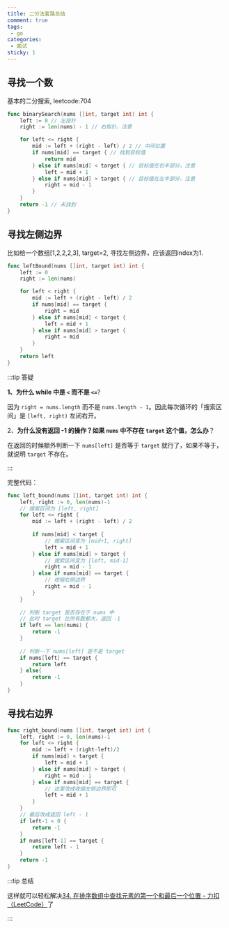 ```yaml
---
title: 二分法套路总结
comment: true  
tags:
 - go
categories:
 - 面试
sticky: 1  
---
```


## 寻找一个数

基本的二分搜索, leetcode:704

```go
func binarySearch(nums []int, target int) int {
    left := 0 // 左指针
    right := len(nums) - 1 // 右指针，注意

    for left <= right {
        mid := left + (right - left) / 2 // 中间位置
        if nums[mid] == target { // 找到目标值
            return mid
        } else if nums[mid] < target { // 目标值在右半部分，注意
            left = mid + 1
        } else if nums[mid] > target { // 目标值在左半部分，注意
            right = mid - 1
        }
    }
    return -1 // 未找到
}
```

## 寻找左侧边界

比如给一个数组[1,2,2,2,3], target=2, 寻找左侧边界，应该返回index为1.

```go
func leftBound(nums []int, target int) int {
    left := 0
    right := len(nums)

    for left < right {
        mid := left + (right - left) / 2
        if nums[mid] == target {
            right = mid
        } else if nums[mid] < target {
            left = mid + 1
        } else if nums[mid] > target {
            right = mid
        }
    }
    return left
}
```

:::tip 答疑

**1、为什么 while 中是 `<` 而不是 `<=`**?

因为 `right = nums.length` 而不是 `nums.length - 1`。因此每次循环的「搜索区间」是 `[left, right)` 左闭右开。

2、**为什么没有返回 -1 的操作？如果 `nums` 中不存在 `target` 这个值，怎么办**？

在返回的时候额外判断一下 `nums[left]` 是否等于 `target` 就行了，如果不等于，就说明 `target` 不存在。

:::

完整代码：

```go
func left_bound(nums []int, target int) int {
    left, right := 0, len(nums)-1
    // 搜索区间为 [left, right]
    for left <= right {
        mid := left + (right - left) / 2
        
        if nums[mid] < target {
            // 搜索区间变为 [mid+1, right]
            left = mid + 1
        } else if nums[mid] > target {
            // 搜索区间变为 [left, mid-1]
            right = mid - 1
        } else if nums[mid] == target {
            // 收缩右侧边界
            right = mid - 1
        }
    }
    
    // 判断 target 是否存在于 nums 中
    // 此时 target 比所有数都大，返回 -1
    if left == len(nums) {
        return -1
    }
    
    // 判断一下 nums[left] 是不是 target
    if nums[left] == target {
        return left
    } else{
        return -1
    }
}
```

## 寻找右边界

```go
func right_bound(nums []int, target int) int {
    left, right := 0, len(nums)-1
    for left <= right {
        mid := left + (right-left)/2
        if nums[mid] < target {
            left = mid + 1
        } else if nums[mid] > target {
            right = mid - 1
        } else if nums[mid] == target {
            // 这里改成收缩左侧边界即可
            left = mid + 1
        }
    }
    // 最后改成返回 left - 1
    if left-1 < 0 {
        return -1
    }
    if nums[left-1] == target {
        return left - 1
    }
    return -1
}
```

:::tip 总结

这样就可以轻松解决[34. 在排序数组中查找元素的第一个和最后一个位置 - 力扣（LeetCode）](https://leetcode.cn/problems/find-first-and-last-position-of-element-in-sorted-array/)了

:::

